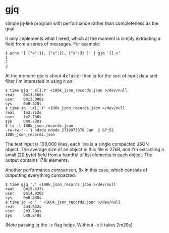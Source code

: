 # gjq
simple jq-like program with performance rather than completeness as the goal

It only implements what I need, which at the moment is simply extracting a field from a series of messages.
For example:

    $ echo '[ {"x":1}, {"x":2}, {"x":3} ]' | gjq '[].x'
    1
    2
    3

At the moment gjq is about 4x faster than jq for the sort of input data and filter I'm interested in using it on:

    $ time gjq '.X[].Y' <100k_json_records.json >/dev/null
    real    0m13.566s
    user    0m13.080s
    sys     0m0.428s
    $ time jq '.X[].Y' <100k_json_records.json >/dev/null
    real    1m3.752s
    user    1m2.780s
    sys     0m0.780s
    $ ls -l 100k_json_records.json
    -rw-rw-r-- 1 ndade ndade 2719975876 Jun  2 07:52 100k_json_records.json

The test input is 100,000 lines, each line is a single compacted JSON object. The average size of an object
in this file is 27kB, and I'm extracting a small (20 byte) field from a handful of list elements in each object.
The output contains 171k elements.


Another performance comparison, 8x in this case, which consists of outputting everything compacted.

    $ time gjq '.' <100k_json_records.json >/dev/null
    real    0m15.437s
    user    0m14.920s
    sys     0m0.480s
    $ time jq -c '.' <100k_json_records.json >/dev/null
    real    2m4.632s
    user    2m3.708s
    sys     0m0.848s

(Note passing jq the -c flag helps. Without -c it takes 2m29s)
